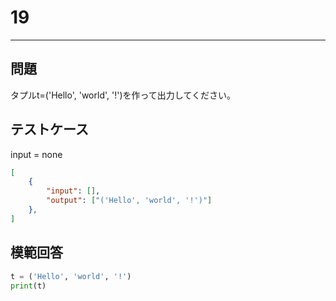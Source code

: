 # 19

---
## 問題

タプルt=('Hello', 'world', '!')を作って出力してください。

## テストケース
input = none
```json
[
	{
		"input": [],
		"output": ["('Hello', 'world', '!')"]
  	},
]
```

## 模範回答
```python
t = ('Hello', 'world', '!')
print(t)
```
